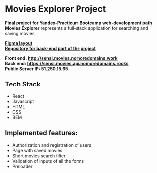 # Movies Explorer Project

**Final project for Yandex-Practicum Bootcamp web-development path**  
**Movies Explorer** represents a full-stack application for searching and saving movies  


**[Figma layout](https://www.figma.com/file/crdG0H4KMEK8C3P7KDSoPq/Diploma_Sensi)**  
**[Repository for back-end part of the project](https://github.com/BrodoDigitale/movies-explorer-api)**  

**Front end:  http://sensi.movies.nomoredomains.work  
Back end: https://sensi.movies.api.nomoredomains.rocks  
Public Server IP: 51.250.15.65**  


## Tech Stack
+ React
+ Javascript
+ HTML
+ CSS 
+ BEM

## Implemented features: 
+ Authorization and registration of users
+ Page with saved movies
+ Short movies search filter
+ Validation of inputs of all the forms
+ Preloader

